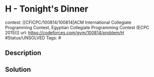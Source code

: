 # H - Tonight's Dinner

contest: [[CFICPC/100814/100814|ACM International Collegiate Programming Contest, Egyptian Collegiate Programming Contest (ECPC 2015)]]
url: https://codeforces.com/gym/100814/problem/H
#Status/UNSOLVED
Tags: #

## Description

## Solution

